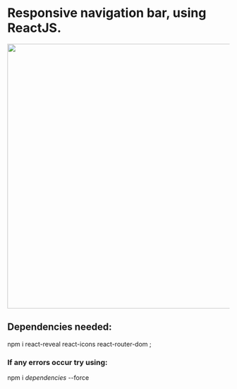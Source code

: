 # Responsive navigation bar, using ReactJS.

<img src="https://imgur.com/dGjdvPl.gif" width="1000" height="600" />

## Dependencies needed: 
npm i react-reveal react-icons react-router-dom ;

### If any errors occur try using:

npm i *dependencies* --force



